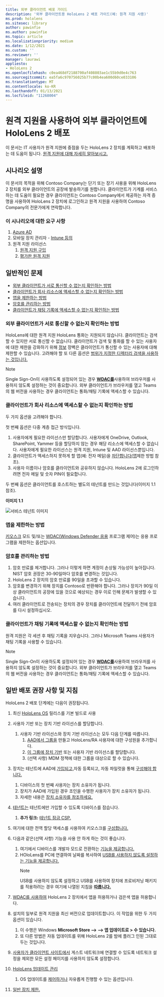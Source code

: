```yaml
---
title: 외부 클라이언트 배포 가이드
description: '외부 클라이언트용 HoloLens 2 배포 가이드(예: 원격 지원 사용)'
ms.prod: hololens
ms.sitesec: library
author: pawinfie
ms.author: pawinfie
ms.topic: article
ms.localizationpriority: medium
ms.date: 1/12/2021
ms.custom: ''
ms.reviewer: ''
manager: laurawi
appliesto:
- HoloLens 2
ms.openlocfilehash: c0ea468df2188700af408803ae1c55b9d0e4c763
ms.sourcegitcommit: ea5fa6c970756025b77c00b4ea600d60ce033106
ms.translationtype: MT
ms.contentlocale: ko-KR
ms.lasthandoff: 01/13/2021
ms.locfileid: "11268004"
---
```

# 원격 지원을 사용하여 외부 클라이언트에 HoloLens 2 배포

이 문서는 IT 사용자가 원격 지원에 중점을 두는 HoloLens 2 장치를 계획하고 배포하는 데 도움이 됩니다. [원격 지원에 대해 자세히 알아보시고.](https://docs.microsoft.com/hololens/hololens2-cloud-connected-overview#learn-about-remote-assist)

## 시나리오 설명

이 문서의 목적을 위해 Contoso Company는 단기 또는 장기 사용을 위해 HoloLens 2 장치를 외부 클라이언트의 공장에 발송하기를 원합니다. 클라이언트가 기계를 서비스하는 데 도움이 필요한 경우 클라이언트는 Contoso Company에서 제공하는 자격 증명을 사용하여 HoloLens 2 장치에 로그인하고 원격 지원을 사용하여 Contoso Company의 전문가에게 연락합니다.

### 이 시나리오에 대한 요구 사항

1. [Azure AD](https://docs.microsoft.com/azure/active-directory/fundamentals/active-directory-whatis)
1. 모바일 장치 관리자 - [Intune 등의](https://docs.microsoft.com/mem/intune/fundamentals/free-trial-sign-up)
1. 원격 지원 라이선스
    1. [원격 지원 구입](https://docs.microsoft.com/dynamics365/mixed-reality/remote-assist/buy-remote-assist)
    1. [평가판 원격 지원](https://docs.microsoft.com/dynamics365/mixed-reality/remote-assist/try-remote-assist)

## 일반적인 문제

- [외부 클라이언트가 서로 통신할 수 없는지 확인하는 방법](#how-to-ensure-that-external-clients-do-not-have-the-ability-to-communicate-with-one-another)
- [클라이언트가 회사 리소스에 액세스할 수 없는지 확인하는 방법](#how-to-ensure-that-clients-do-not-have-access-to-company-resources)
- [앱을 제한하는 방법](#how-to-restrict-apps)
- [암호를 관리하는 방법](#how-to-manage-passwords)
- [클라이언트가 채팅 기록에 액세스할 수 없는지 확인하는 방법](#how-to-ensure-that-clients-do-not-have-access-to-chat-history)

### 외부 클라이언트가 서로 통신할 수 없는지 확인하는 방법

HoloLens에 대한 원격 지원 HoloLens 통화는 지원되지 않습니다. 클라이언트는 검색할 수 있지만 서로 통신할 수 없습니다. 클라이언트가 검색 및 통화를 할 수 있는 사용자에 대한 제한을 강화하기 위해  [정보](https://docs.microsoft.com/microsoft-365/compliance/information-barriers?view=o365-worldwide) 장벽은 클라이언트가 통신할 수 있는 사용자에 대해 제한할 수 있습니다. 고려해야 할 또 다른 옵션은 [범위가 지정한 디렉터리 검색을 사용하는 것입니다.](https://docs.microsoft.com/MicrosoftTeams/teams-scoped-directory-search)

 > [!NOTE]
> Single Sign-On이 사용하도록 설정되어 있는 경우 [**WDAC를**](https://docs.microsoft.com/hololens/windows-defender-application-control-wdac)사용하여 브라우저를 사용하지 않도록 설정하는 것이 중요합니다. 외부 클라이언트가 브라우저를 열고 Teams의 웹 버전을 사용하는 경우 클라이언트는 통화/채팅 기록에 액세스할 수 있습니다.

### 클라이언트가 회사 리소스에 액세스할 수 없는지 확인하는 방법

두 가지 옵션을 고려해야 합니다.

첫 번째 옵션은 다중 계층 접근 방식입니다.

1. 사용자에게 필요한 라이선스만 할당합니다. 사용자에게 OneDrive, Outlook, SharePoint, Yammer 등을 할당하지 않는 경우 해당 리소스에 액세스할 수 없습니다. 사용자에게 필요한 라이선스는 원격 지원, Intune 및 AAD 라이선스뿐입니다.
1. 클라이언트가 액세스하지 못하게 할 앱(예: 전자 메일)을 [차단합니다(앱](#how-to-restrict-apps)제한 방법 참조).
1. 사용자 이름이나 암호를 클라이언트와 공유하지 않습니다. HoloLens 2에 로그인하려면 전자 메일 및 숫자 PIN이 필요합니다.

두 번째 옵션은 클라이언트를 호스트하는 별도의 테넌트를 만드는 것입니다(이미지 1.1 참조).

**이미지 1.1**

![서비스 테넌트 이미지](./images/hololens-service-tenant-image.png)

### 앱을 제한하는 방법

[키오스크](https://docs.microsoft.com/hololens/hololens-kiosk) 모드 및/또는 [WDAC(Windows Defender 응용](https://docs.microsoft.com/hololens/windows-defender-application-control-wdac) 프로그램 제어)는 응용 프로그램을 제한하는 옵션입니다.

### 암호를 관리하는 방법

1. 암호 만료를 제거합니다. 그러나 이렇게 하면 계정이 손상될 가능성이 높아집니다. NIST 암호 권장은 30-90일마다 암호를 변경하는 것입니다.
1. HoloLens 2 장치의 암호 만료를 90일을 초과할 수 있습니다.
1. 암호를 변경하기 위해 장치를 Contoso로 반환해야 합니다. 그러나 장치가 90일 이상 클라이언트의 공장에 있을 것으로 예상되는 경우 이로 인해 문제가 발생할 수 있습니다.  
1. 여러 클라이언트로 전송되는 장치의 경우 장치를 클라이언트에 전달하기 전에 암호를 다시 설정하십시오.

### 클라이언트가 채팅 기록에 액세스할 수 없는지 확인하는 방법

원격 지원은 각 세션 후 채팅 기록을 지우습니다. 그러나 Microsoft Teams 사용자가 채팅 기록을 사용할 수 있습니다.

> [!NOTE]
> Single Sign-On이 사용하도록 설정되어 있는 경우 [**WDAC를**](https://docs.microsoft.com/hololens/windows-defender-application-control-wdac)사용하여 브라우저를 사용하지 않도록 설정하는 것이 중요합니다. 외부 클라이언트가 브라우저를 열고 Teams의 웹 버전을 사용하는 경우 클라이언트는 통화/채팅 기록에 액세스할 수 있습니다.

## 일반 배포 권장 사항 및 지침

HoloLens 2 배포 단계에는 다음이 권장됩니다.

1. 최신 [HoloLens OS](https://aka.ms/hololens2download) 릴리스를 기본 빌드로 사용
1. 사용자 기반 또는 장치 기반 라이선스를 할당합니다.
    1. 사용자 기반 라이선스와 장치 기반 라이선스는 모두 다음 단계를 따릅니다.
        1. [AAD에서 그룹을](https://docs.microsoft.com/azure/active-directory/fundamentals/active-directory-groups-create-azure-portal#create-a-basic-group-and-add-members) 만들고 HoloLens/RA 사용자에 대한 구성원을 추가합니다.
        1. [이 그룹에 장치 기반](https://docs.microsoft.com/azure/active-directory/enterprise-users/licensing-groups-assign#:~:text=In%20this%20article%201%20Assign%20the%20required%20licenses,3%20Check%20for%20license%20problems%20and%20resolve%20them) 또는 사용자 기반 라이선스를 할당합니다.
        1. (선택 사항) MDM 정책에 대한 그룹을 대상으로 할 수 있습니다.

1. 장치는 테넌트에 AAD에 [가입되고,](https://docs.microsoft.com/hololens/hololens-enroll-mdm#auto-enrollment-in-mdm)자동 등록되고, 자동 파일럿을 통해 [구성해야 합니다.](https://docs.microsoft.com/hololens/hololens2-autopilot)
    1. 디바이스의 첫 번째 사용자는 장치 소유자가 됩니다.
    1. 장치가 AAD에 가입된 경우 조인을 수행한 사용자가 장치 소유자가 됩니다.
    1. 자세한 내용은 [장치 소유자를 참조하세요.](https://docs.microsoft.com/hololens/security-adminless-os#device-owner)
1. [테넌트는](https://docs.microsoft.com/hololens/hololens-release-notes#tenantlockdown-csp-and-autopilot) 테넌트에만 가입할 수 있도록 디바이스를 잠습니다.
    1. **추가 링크:** [테넌트 잠금 CSP.](https://docs.microsoft.com/windows/client-management/mdm/tenantlockdown-csp)
1. 여기에 대한 전역 할당 액세스를 사용하여 키오스크를 [구성합니다.](https://docs.microsoft.com/hololens/hololens-global-assigned-access-kiosk)
1. 다음과 같은(선택 사항) 기능을 사용 안 하게 하는 것이 좋습니다.
    1. 여기에서 디바이스를 개발자 모드로 전환하는 [기능을 제공합니다.](https://docs.microsoft.com/windows/client-management/mdm/policy-csp-applicationmanagement#applicationmanagement-allowdeveloperunlock)
    1. HOloLens를 PC에 연결하여 날짜를 복사하여 [USB를 사용하지 않도록 설정하는 기능을 제공합니다.](https://docs.microsoft.com/windows/client-management/mdm/policy-csp-connectivity#connectivity-allowusbconnection)
       > [!NOTE]
        > USB를 사용하지 않도록 설정하고 USB를 사용하여 장치에 프로비저닝 패키지를 적용하려는 경우 여기에 나열된 지침을 [**따릅니다.**](https://docs.microsoft.com/windows/client-management/mdm/policy-csp-security#security-allowaddprovisioningpackage)

1. [WDAC를 사용하여](https://docs.microsoft.com/hololens/windows-defender-application-control-wdac) HoloLens 2 장치에서 앱을 허용하거나 검은색 앱을 허용합니다.
1. 설치의 일부로 원격 지원을 최신 버전으로 업데이트합니다. 이 작업을 위한 두 가지 옵션이 있습니다.
    1. 이 수행은 Windows **Microsoft Store --> --> 앱 업데이트로 > 수 있습니다.**
    1. 또 다른 방법은 자동 업데이트를 위해 HoloLens 2를 밤에 플러그 인된 그대로 두는 것입니다.
1. [사용자가 클라이언트 사이트에서](https://docs.microsoft.com/hololens/settings-uri-list) 게스트 네트워크에 연결할 수 있도록 네트워크 설정을 제외한 모든 설정 페이지를 사용하지 않도록 설정합니다.
1. [HoloLens 업데이트 관리](https://docs.microsoft.com/hololens/hololens-updates)
    1. OS 업데이트를 [제어하거나](https://docs.microsoft.com/mem/intune/protect/windows-update-for-business-configure#create-and-assign-update-rings) 자유롭게 진행할 수 있는 옵션입니다.
1. [일반 장치 제한.](https://docs.microsoft.com/hololens/hololens-common-device-restrictions)

